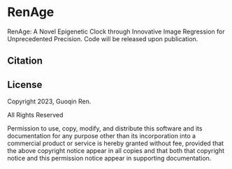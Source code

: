 # RenAge
RenAge: A Novel Epigenetic Clock through Innovative Image Regression for Unprecedented Precision.
Code will be released upon publication.


## Citation

## License
Copyright 2023, Guoqin Ren.

All Rights Reserved

Permission to use, copy, modify, and distribute this software and its documentation for any purpose other than its incorporation into a commercial product or service is hereby granted without fee, provided that the above copyright notice appear in all copies and that both that copyright notice and this permission notice appear in supporting documentation.
